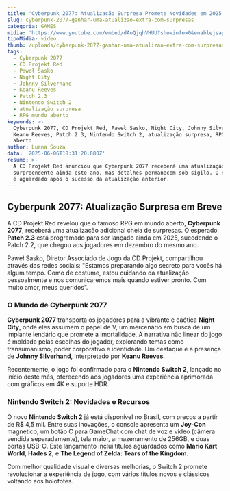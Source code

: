 ```yaml
---
title: 'Cyberpunk 2077: Atualização Surpresa Promete Novidades em 2025'
slug: cyberpunk-2077-ganhar-uma-atualizao-extra-com-surpresas
categoria: GAMES
midia: 'https://www.youtube.com/embed/dAoQjqhVHUU?showinfo=0&enablejsapi=1'
tipoMidia: video
thumb: /uploads/cyberpunk-2077-ganhar-uma-atualizao-extra-com-surpresas-thumb.png
tags:
  - Cyberpunk 2077
  - CD Projekt Red
  - Paweł Sasko
  - Night City
  - Johnny Silverhand
  - Keanu Reeves
  - Patch 2.3
  - Nintendo Switch 2
  - atualização surpresa
  - RPG mundo aberto
keywords: >-
  Cyberpunk 2077, CD Projekt Red, Paweł Sasko, Night City, Johnny Silverhand,
  Keanu Reeves, Patch 2.3, Nintendo Switch 2, atualização surpresa, RPG mundo
  aberto
author: Luana Souza
data: '2025-06-06T18:31:20.880Z'
resumo: >-
  A CD Projekt Red anunciou que Cyberpunk 2077 receberá uma atualização
  surpreendente ainda este ano, mas detalhes permanecem sob sigilo. O Patch 2.3
  é aguardado após o sucesso da atualização anterior.
---
```


## Cyberpunk 2077: Atualização Surpresa em Breve

<blockquote class="twitter-tweet"><a href="https://twitter.com/user/status/1930657862054707704"></a></blockquote>

A CD Projekt Red revelou que o famoso RPG em mundo aberto, **Cyberpunk 2077**, receberá uma atualização adicional cheia de surpresas. O esperado **Patch 2.3** está programado para ser lançado ainda em 2025, sucedendo o Patch 2.2, que chegou aos jogadores em dezembro do mesmo ano.

Paweł Sasko, Diretor Associado de Jogo da CD Projekt, compartilhou através das redes sociais: "Estamos preparando algo secreto para vocês há algum tempo. Como de costume, estou cuidando da atualização pessoalmente e nos comunicaremos mais quando estiver pronto. Com muito amor, meus queridos”.

### O Mundo de Cyberpunk 2077

**Cyberpunk 2077** transporta os jogadores para a vibrante e caótica **Night City**, onde eles assumem o papel de V, um mercenário em busca de um implante lendário que promete a imortalidade. A narrativa não linear do jogo é moldada pelas escolhas do jogador, explorando temas como transumanismo, poder corporativo e identidade. Um destaque é a presença de **Johnny Silverhand**, interpretado por **Keanu Reeves**.

Recentemente, o jogo foi confirmado para o **Nintendo Switch 2**, lançado no início deste mês, oferecendo aos jogadores uma experiência aprimorada com gráficos em 4K e suporte HDR.

### Nintendo Switch 2: Novidades e Recursos

O novo **Nintendo Switch 2** já está disponível no Brasil, com preços a partir de R$ 4,5 mil. Entre suas inovações, o console apresenta um **Joy-Con** magnético, um botão C para GameChat com chat de voz e vídeo (câmera vendida separadamente), tela maior, armazenamento de 256GB, e duas portas USB-C. Este lançamento inclui títulos aguardados como **Mario Kart World**, **Hades 2**, e **The Legend of Zelda: Tears of the Kingdom**.

Com melhor qualidade visual e diversas melhorias, o Switch 2 promete revolucionar a experiência de jogo, com vários títulos novos e clássicos voltando aos holofotes.
